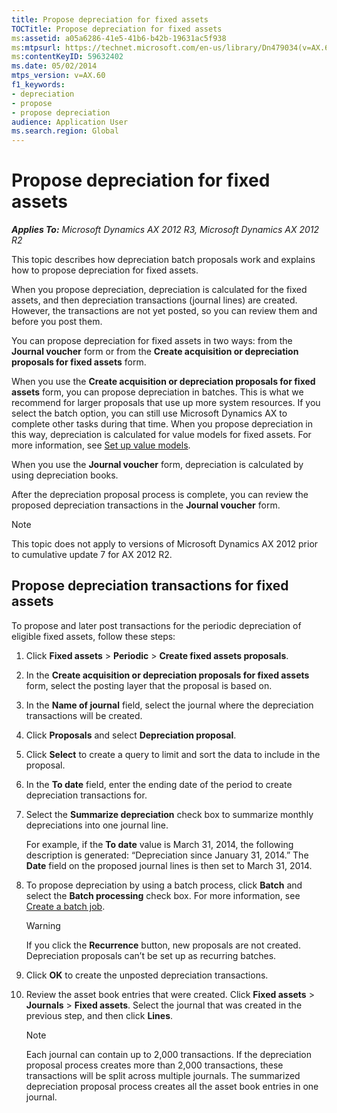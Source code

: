```yaml
---
title: Propose depreciation for fixed assets
TOCTitle: Propose depreciation for fixed assets
ms:assetid: a05a6286-41e5-41b6-b42b-19631ac5f938
ms:mtpsurl: https://technet.microsoft.com/en-us/library/Dn479034(v=AX.60)
ms:contentKeyID: 59632402
ms.date: 05/02/2014
mtps_version: v=AX.60
f1_keywords:
- depreciation
- propose
- propose depreciation
audience: Application User
ms.search.region: Global
---
```


# Propose depreciation for fixed assets 


_**Applies To:** Microsoft Dynamics AX 2012 R3, Microsoft Dynamics AX 2012 R2_

This topic describes how depreciation batch proposals work and explains how to propose depreciation for fixed assets.

When you propose depreciation, depreciation is calculated for the fixed assets, and then depreciation transactions (journal lines) are created. However, the transactions are not yet posted, so you can review them and before you post them.

You can propose depreciation for fixed assets in two ways: from the **Journal voucher** form or from the **Create acquisition or depreciation proposals for fixed assets** form.

When you use the **Create acquisition or depreciation proposals for fixed assets** form, you can propose depreciation in batches. This is what we recommend for larger proposals that use up more system resources. If you select the batch option, you can still use Microsoft Dynamics AX to complete other tasks during that time. When you propose depreciation in this way, depreciation is calculated for value models for fixed assets. For more information, see [Set up value models](set-up-value-models.md).

When you use the **Journal voucher** form, depreciation is calculated by using depreciation books.

After the depreciation proposal process is complete, you can review the proposed depreciation transactions in the **Journal voucher** form.


> [!NOTE]
> <P>This topic does not apply to versions of Microsoft Dynamics AX 2012 prior to cumulative update 7 for AX 2012 R2.</P>



## Propose depreciation transactions for fixed assets

To propose and later post transactions for the periodic depreciation of eligible fixed assets, follow these steps:

1.  Click **Fixed assets** \> **Periodic** \> **Create fixed assets proposals**.

2.  In the **Create acquisition or depreciation proposals for fixed assets** form, select the posting layer that the proposal is based on.

3.  In the **Name of journal** field, select the journal where the depreciation transactions will be created.

4.  Click **Proposals** and select **Depreciation proposal**.

5.  Click **Select** to create a query to limit and sort the data to include in the proposal.

6.  In the **To date** field, enter the ending date of the period to create depreciation transactions for.

7.  Select the **Summarize depreciation** check box to summarize monthly depreciations into one journal line.
    
    For example, if the **To date** value is March 31, 2014, the following description is generated: “Depreciation since January 31, 2014.” The **Date** field on the proposed journal lines is then set to March 31, 2014.

8.  To propose depreciation by using a batch process, click **Batch** and select the **Batch processing** check box. For more information, see [Create a batch job](create-a-batch-job.md).
    

    > [!WARNING]
    > <P>If you click the <STRONG>Recurrence</STRONG> button, new proposals are not created. Depreciation proposals can’t be set up as recurring batches.</P>



9.  Click **OK** to create the unposted depreciation transactions.

10. Review the asset book entries that were created. Click **Fixed assets** \> **Journals** \> **Fixed assets**. Select the journal that was created in the previous step, and then click **Lines**.
    

    > [!NOTE]
    > <P>Each journal can contain up to 2,000 transactions. If the depreciation proposal process creates more than 2,000 transactions, these transactions will be split across multiple journals. The summarized depreciation proposal process creates all the asset book entries in one journal.</P>


  



